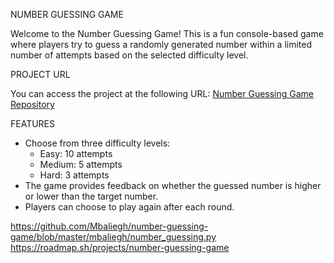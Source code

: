 NUMBER GUESSING GAME

Welcome to the Number Guessing Game! 
This is a fun console-based game where players try to guess a randomly generated number within a limited number of attempts based on the selected difficulty level.

PROJECT URL

You can access the project at the following URL:
[Number Guessing Game Repository](https://github.com/Mbaliegh/number-guessing-game)

FEATURES

- Choose from three difficulty levels:
  - Easy: 10 attempts
  - Medium: 5 attempts
  - Hard: 3 attempts
- The game provides feedback on whether the guessed number is higher or lower than the target number.
- Players can choose to play again after each round.

https://github.com/Mbaliegh/number-guessing-game/blob/master/mbaliegh/number_guessing.py
https://roadmap.sh/projects/number-guessing-game
